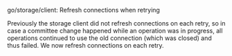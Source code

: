 go/storage/client: Refresh connections when retrying

Previously the storage client did not refresh connections on each retry, so in
case a committee change happened while an operation was in progress, all
operations continued to use the old connection (which was closed) and thus
failed. We now refresh connections on each retry.
